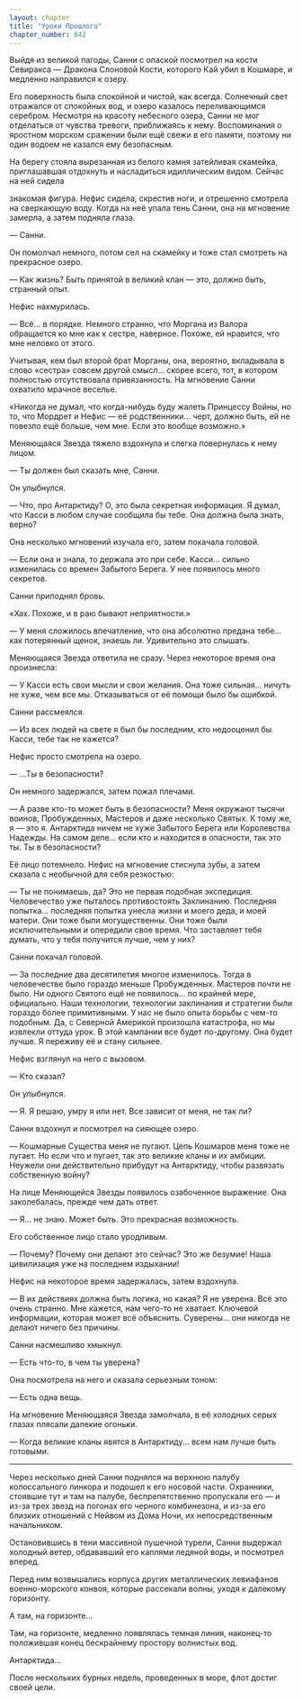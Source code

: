 ```yaml
---
layout: chapter
title: "Уроки Прошлого"
chapter_number: 842
---
```


Выйдя из великой пагоды, Санни с опаской посмотрел на кости Севиракса — Дракона Слоновой Кости, которого Кай убил в Кошмаре, и медленно направился к озеру.

Его поверхность была спокойной и чистой, как всегда. Солнечный свет отражался от спокойных вод, и озеро казалось переливающимся серебром. Несмотря на красоту небесного озера, Санни не мог отделаться от чувства тревоги, приближаясь к нему. Воспоминания о яростном морском сражении были ещё свежи в его памяти, поэтому ни один водоем не казался ему безопасным.

На берегу стояла вырезанная из белого камня затейливая скамейка, приглашавшая отдохнуть и насладиться идиллическим видом. Сейчас на ней сидела

знакомая фигура. Нефис сидела, скрестив ноги, и отрешенно смотрела на сверкающую воду. Когда на неё упала тень Санни, она на мгновение замерла, а затем подняла глаза.

— Санни.

Он помолчал немного, потом сел на скамейку и тоже стал смотреть на прекрасное озеро.

— Как жизнь? Быть принятой в великий клан — это, должно быть, странный опыт.

Нефис нахмурилась.

— Всё... в порядке. Немного странно, что Моргана из Валора обращается ко мне как к сестре, наверное. Похоже, ей нравится, что мне неловко от этого.

Учитывая, кем был второй брат Морганы, она, вероятно, вкладывала в слово «сестра» совсем другой смысл... скорее всего, тот, в котором полностью отсутствовала привязанность. На мгновение Санни охватило мрачное веселье.

«Никогда не думал, что когда-нибудь буду жалеть Принцессу Войны, но то, что Мордрет и Нефис — её родственники... черт, должно быть, ей не повезло ещё больше, чем мне. Если это вообще возможно.»

Меняющаяся Звезда тяжело вздохнула и слегка повернулась к нему лицом.

— Ты должен был сказать мне, Санни.

Он улыбнулся.

— Что, про Антарктиду? О, это была секретная информация. Я думал, что Касси в любом случае сообщила бы тебе. Она должна была знать, верно?

Она несколько мгновений изучала его, затем покачала головой.

— Если она и знала, то держала это при себе. Касси... сильно изменилась со времен Забытого Берега. У нее появилось много секретов.

Санни приподнял бровь.

«Хах. Похоже, и в раю бывают неприятности.»

— У меня сложилось впечатление, что она абсолютно предана тебе... как потерянный щенок, знаешь ли. Удивительно это слышать.

Меняющаяся Звезда ответила не сразу. Через некоторое время она произнесла:

— У Касси есть свои мысли и свои желания. Она тоже сильная... ничуть не хуже, чем все мы. Отказываться от её помощи было бы ошибкой.

Санни рассмеялся.

— Из всех людей на свете я был бы последним, кто недооценил бы Касси, тебе так не кажется?

Нефис просто смотрела на озеро.

— ...Ты в безопасности?

Он немного задержался, затем пожал плечами.

— А разве кто-то может быть в безопасности? Меня окружают тысячи воинов, Пробужденных, Мастеров и даже несколько Святых. К тому же, я — это я. Антарктида ничем не хуже Забытого Берега или Королевства Надежды. На самом деле... если кто и находится в опасности, так это ты. Ты в безопасности?

Её лицо потемнело. Нефис на мгновение стиснула зубы, а затем сказала с необычной для себя резкостью:

— Ты не понимаешь, да? Это не первая подобная экспедиция. Человечество уже пыталось противостоять Заклинанию. Последняя попытка... последняя попытка унесла жизни и моего деда, и моей матери. Они тоже были могущественны. Они тоже были исключительными и опередили свое время. Что заставляет тебя думать, что у тебя получится лучше, чем у них?

Санни покачал головой.

— За последние два десятилетия многое изменилось. Тогда в человечестве было гораздо меньше Пробужденных. Мастеров почти не было. Ни одного Святого ещё не появилось... по крайней мере, официально. Наши технологии, технологии заклинания и стратегии были гораздо более примитивными. У нас не было опыта борьбы с чем-то подобным. Да, с Северной Америкой произошла катастрофа, но мы извлекли оттуда урок. В этой кампании все будет по-другому. Она будет лучше. Я переживу её и стану сильнее.

Нефис взглянул на него с вызовом.

— Кто сказал?

Он улыбнулся.

— Я. Я решаю, умру я или нет. Все зависит от меня, не так ли?

Санни вздохнул и посмотрел на сияющее озеро.

— Кошмарные Существа меня не пугают. Цепь Кошмаров меня тоже не пугает. Но если что и пугает, так это великие кланы и их амбиции. Неужели они действительно прибудут на Антарктиду, чтобы развязать собственную войну?

На лице Меняющейся Звезды появилось озабоченное выражение. Она заколебалась, прежде чем дать ответ.

— Я... не знаю. Может быть. Это прекрасная возможность.

Его собственное лицо стало уродливым.

— Почему? Почему они делают это сейчас? Это же безумие! Наша цивилизация уже на последнем издыхании!

Нефис на некоторое время задержалась, затем вздохнула.

— В их действиях должна быть логика, но какая? Я не уверена. Всё это очень странно. Мне кажется, нам чего-то не хватает. Ключевой информации, которая может всё объяснить. Суверены... они никогда не делают ничего без причины.

Санни насмешливо хмыкнул.

— Есть что-то, в чем ты уверена?

Она посмотрела на него и сказала серьезным тоном:

— Есть одна вещь.

На мгновение Меняющаяся Звезда замолчала, в её холодных серых глазах плясали далекие огоньки.

— Когда великие кланы явятся в Антарктиду... всем нам лучше быть готовыми.

***

Через несколько дней Санни поднялся на верхнюю палубу колоссального линкора и подошел к его носовой части. Охранники, стоявшие тут и там на палубе, беспрепятственно пропускали его — и из-за трех звезд на погонах его черного комбинезона, и из-за его близких отношений с Нейвом из Дома Ночи, их непосредственным начальником.

Остановившись в тени массивной пушечной турели, Санни выдержал холодный ветер, обдававший его каплями ледяной воды, и посмотрел вперед.

Перед ним возвышались корпуса других металлических левиафанов военно-морского конвоя, которые рассекали волны, уходя к далекому горизонту.

А там, на горизонте...

Там, на горизонте, медленно появлялась темная линия, наконец-то положившая конец бескрайнему простору волнистых вод.

Антарктида...

После нескольких бурных недель, проведенных в море, флот достиг своей цели.